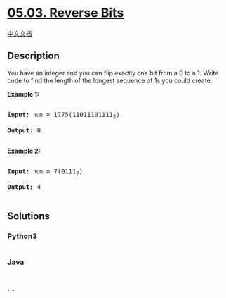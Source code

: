 # [05.03. Reverse Bits](https://leetcode.cn/problems/reverse-bits-lcci)

[中文文档](/lcci/05.03.Reverse%20Bits/README.md)

## Description

<p>You have an integer and you can flip exactly one bit from a 0 to a 1. Write code to find the length of the longest sequence of 1s you could create.</p>

<p><strong>Example 1: </strong></p>

<pre>

<strong>Input:</strong> <code>num</code> = 1775(11011101111<sub>2</sub>)

<strong>Output:</strong> 8

</pre>

<p><strong>Example 2: </strong></p>

<pre>

<strong>Input:</strong> <code>num</code> = 7(0111<sub>2</sub>)

<strong>Output:</strong> 4

</pre>

## Solutions

<!-- tabs:start -->

### **Python3**

```python

```

### **Java**

```java

```

### **...**

```

```

<!-- tabs:end -->
